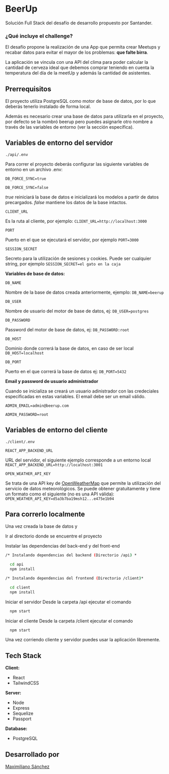 
# BeerUp

Solución Full Stack del desafío de desarrollo propuesto por Santander.

### ¿Qué incluye el challenge?
El desafío propone la realización de una App que permita crear Meetups y recabar datos para evitar el mayor de los problemas: **que falte birra**.

La aplicación se vincula con una API del clima para poder calcular la cantidad de cerveza ideal que debemos comprar teniendo en cuenta la temperatura del día de la meetUp y además la cantidad de asistentes.





## Prerrequisitos

El proyecto utiliza PostgreSQL como motor de base de datos, por lo que deberás tenerlo instalado de forma local.

Además es necesario crear una base de datos para utilizarla en el proyecto, por defecto se la nombró beerup pero puedes asignarle otro nombre a través de las variables de entorno (ver la sección específica).


  
## Variables de entorno del servidor

`./api/.env`

Para correr el proyecto deberás configurar las siguiente variables de entorno en un archivo .env:

`DB_FORCE_SYNC=true`

`DB_FORCE_SYNC=false` 

*true* reiniciará la base de datos e inicializará los modelos a partir de datos precargados. *false* mantiene los datos de la base intactos.

`CLIENT_URL`

Es la ruta al cliente, por ejemplo: `CLIENT_URL=http://localhost:3000`

`PORT`

Puerto en el que se ejecutará el servidor, por ejemplo `PORT=3000`

`SESSION_SECRET`

Secreto para la utilización de sesiones y cookies. Puede ser cualquier string, por ejemplo `SESSION_SECRET=el gato en la caja`

**Variables de base de datos:**

`DB_NAME`

Nombre de la base de datos creada anteriormente, ejemplo: `DB_NAME=beerup`

`DB_USER`

Nombre de usuario del motor de base de datos, ej: `DB_USER=postgres`

`DB_PASSWORD`

Password del motor de base de datos, ej: `DB_PASSWORD:root`

`DB_HOST`

Dominio donde correrá la base de datos, en caso de ser local `DB_HOST=localhost`

`DB_PORT`

Puerto en el que correrá la base de datos ej: `DB_PORT=5432`

**Email y password de usuario administrador**

Cuando se inicializa se creará un usuario adinistrador con las credeciales especificadas en estas variables. El email debe ser un email válido.

`ADMIN_EMAIL=admin@beerup.com`

`ADMIN_PASSWORD=root`

## Variables de entorno del cliente

`./client/.env`


`REACT_APP_BACKEND_URL`

URL del servidor, el siguiente ejemplo corresponde a un entorno local `REACT_APP_BACKEND_URL=http://localhost:3001`

`OPEN_WEATHER_API_KEY`

Se trata de una API key de [OpenWeatherMap](https://rapidapi.com/community/api/open-weather-map?endpoint=apiendpoint_f719676c-072b-4a2d-ad2e-78f8375ea9c8) que permite la utilización del servicio de datos meteorológicos. Se puede obtener gratuitamente y tiene un formato como el siguiente (no es una API válida): `OPEN_WEATHER_API_KEY=d5a3b7ba19msh12...e475e1b94`





  
## Para correrlo localmente

Una vez creada la base de datos y 

Ir al directorio donde se encuentre el proyecto

Instalar las dependencias del back-end y del front-end

```bash
/* Instalando dependencias del backend (Directorio /api) *

  cd api
  npm install
```

```bash
/* Instalando dependencias del frontend (Directorio /client)*

  cd client
  npm install
```

Iniciar el servidor
Desde la carpeta /api ejecutar el comando

```bash
  npm start
```

Iniciar el cliente
Desde la carpeta /client ejecutar el comando

```bash
  npm start
```

Una vez corriendo cliente y servidor puedes usar la aplicación libremente.


  
## Tech Stack

**Client:** 

- React
- TailwindCSS

**Server:** 

- Node
- Express
- Sequelize
- Passport

**Database:** 

- PostgreSQL 


  
## Desarrollado por

[Maximiliano Sánchez](https://www.linkedin.com/in/maxisan)

  